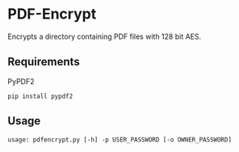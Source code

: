 # PDF-Encrypt
Encrypts a directory containing PDF files with 128 bit AES.




Requirements
------------

PyPDF2


    pip install pypdf2


Usage
-----

    usage: pdfencrypt.py [-h] -p USER_PASSWORD [-o OWNER_PASSWORD]
